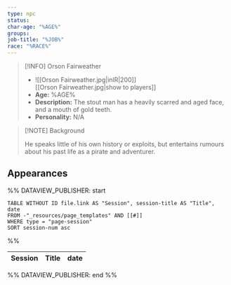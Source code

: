 ```yaml
---
type: npc
status: 
char-age: "%AGE%"
groups: 
job-title: "%JOB%"
race: "%RACE%"
---
```


>[!INFO] Orson Fairweather
>- ![[Orson Fairweather.jpg|inlR|200]]
<br/> [[Orson Fairweather.jpg|show to players]]
>- **Age:** %AGE%
> - **Description:** The stout man has a heavily scarred and aged face, and a mouth of gold teeth.
> - **Personality:** N/A
 
 >[!NOTE] Background
 >
 >He speaks little of his own history or exploits, but entertains rumours about his past life as a pirate and adventurer.

## Appearances

%% DATAVIEW_PUBLISHER: start
```dataview
TABLE WITHOUT ID file.link AS "Session", session-title AS "Title", date
FROM -"_resources/page_templates" AND [[#]]
WHERE type = "page-session"
SORT session-num asc
```
%%

| Session | Title | date |
| ------- | ----- | ---- |

%% DATAVIEW_PUBLISHER: end %%